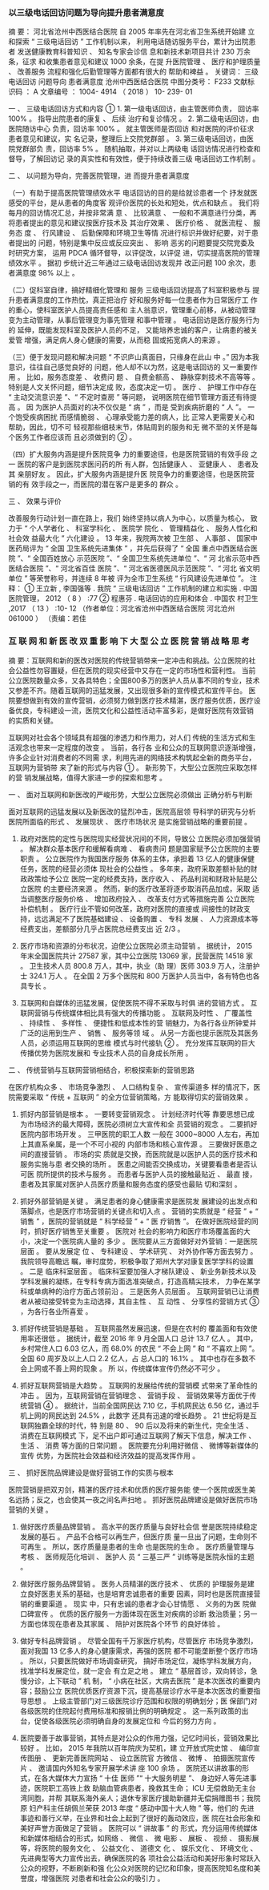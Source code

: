 ### 以三级电话回访问题为导向提升患者满意度

摘 要： 河北省沧州中西医结合医院 自 2005 年率先在河北省卫生系统开始建 立和探索 “ 三级电话回访 ” 工作机制以来， 利用电话随访服务平台，累计为出院患者 发送健康教育科普知识 、 知名专家会诊信 息和新技术新项目共计 230 万余条，征求 和收集患者意见和建议 1000 余条，在提 升医院管理 、 医疗和护理质量 、 改善服务 流程和强化后勤管理等方面都有很大的 帮助和裨益 。 关键词： 三级电话回访 问题导向 患者满意度 沧州中西医结合医院 中图分类号： F233 文献标识码 ： A 文章编号 ： 1004- 4914 （ 2018 ） 10- 239- 01

 一 、 三级电话回访方式和内容 ① 1. 第一级电话回访，由主管医师负责， 回访率 100% 。 指导出院患者的康复 、 后续 治疗和复诊情况 。 2. 第二级电话回访，由医院随访中心 负责，回访率 100% 。 就主管医师是否回访 和对医院的评价征求患者意见和建议，实 名记录，整理后上交院党群部 。 3. 第三级电话回访，由医院党群部负 责，回访率 5% 。 随机抽取，并对以上两级电 话回访情况进行检查和督导，了解回访记 录的真实性和有效性，便于持续改善三级 电话回访工作机制 。

 二 、 以问题为导向，完善医院管理，进 而提升患者满意度 

（一）有助于提高医院管理绩效水平 电话回访的目的是给就诊患者一个 抒发就医感受的平台，是从患者的角度客 观评价医院的长处和短处，优点和缺点 。 我们将每月的回访情况汇总，并按非常满 意 、 比较满意 、 一般和不满意进行分类，再 将患者提出的意见和建议按医疗技术及 其治疗效果 、 医疗价格 、 就医流程 、 服务态 度 、 行风建设 、 后勤保障和环境卫生等情 况进行标识并做好纪要，对于患者提出的 问题，特别是集中反应或反应突出 、 影响 恶劣的问题要提交院党委及时研究方案， 运用 PDCA 循环督导，以评促改，以评促 进，切实提高医院的管理绩效水平 。 据初 步统计近三年通过三级电话回访发现并 改正问题 100 余次，患者满意度 98% 以上 。 

（二）促科室自律，搞好精细化管理和 服务 三级电话回访提高了科室积极参与 提升患者满意度的工作热忱，真正把治疗 好和服务好每一位患者作为日常医疗工 作的重心，使科室医护人员提高责任感和 主人翁意识，管理重心前移，从被动管理 变为主动管理，从事后管理变为事先管理 和事中管理 。 电话回访是医疗服务行为的 延伸，既能发现科室及医护人员的不足， 又能培养忠诚的客户，让病患的被关爱管 增强，满足病人身心健康的需要，从而稳 固或拓宽病人的来源 。 

（三）便于发现问题和解决问题 “ 不识庐山真面目，只缘身在此山 中 。” 因为本我意识，往往自己感觉良好的 问题，他人却不以为然，这是电话回访的 又一重要作用 。 比如，服务态度差 、 收费问 题 、 自费金额高 、 静脉穿刺技术不高等等 。 特别是人文关怀问题，细节决定成 败，态度决定一切 。 医疗 、 护理工作中存在 “ 主动交流意识差 ”、“ 不定时查房 ” 等问题， 说明医院在细节管理方面还有待提高 。 因 为医护人员面对的决不仅仅是 “ 病 ” ，而是 受到疾病折磨的 “ 人 ”。 一个饱受疾病困扰 而感情脆弱 、 心理承受能力差的病人，比 正常人更需要关心和帮助，因此，切不可 轻视那些细枝末节，体贴周到的服务和无 微不至的关怀是每个医务工作者应该而 且必须做到的 ② 。 

（四）扩大服务内涵是提升医院竞争 力的重要途径，也是医院营销的有效手段 之一 医院的客户是到医院求医问药的所 有人群，包括健康人 、 亚健康人 、 患者及其 亲朋好友 。 因此，扩大服务内涵是提升医 院竞争力的重要途径，也是医院营销的有 效手段之一，而医院的潜在客户是更多的 群众 。

 三 、 效果与评价

 改善服务行动计划一直在路上，我们 始终坚持以病人为中心，以质量为核心， 致力于 “ 个人学者化 、 科室学科化 、 医院学 院化 、 管理精益化 、 服务人性化和社会效 益最大化 ” 六化建设 。 13 年来，我院两次被 卫生部 、 人事部 、 国家中医药局评为 “ 全国 卫生系统先进集体 ” ，并先后获得了 “ 全国 重点中西医结合医院 ”、“ 全国百姓放心 示范医院 ”、“ 全国卫生系统先进单位 ”、“ 河 北省示范中西医结合医院 ”、“ 河北省百佳 医院 ”、“ 河北省医德医风示范医院 ”、“ 河北 省文明单位 ” 等荣誉称号，并连续 8 年被 评为全市卫生系统 “ 行风建设先进单位 ”。
 注释： ① 王立新 , 李国强等 . 我院 “ 三级电话回访 ” 工作机制的建立和实施 . 中国医院管理， 2012 （ 8 ） :77 
 ② 程惠芬 . 电话回访的应用和体会 . 中国农 村卫生 ,2017 （ 13 ） :10- 12 （作者单位：河北省沧州中西医结合医院 河北沧州 061000 ） （责编：若佳
 
 
 ### 互 联 网 和 新 医 改 双 重 影 响 下 大 型 公 立 医 院 营 销 战 略 思 考
 
 摘    要：互联网和新的医改对医院的传统营销带来一定冲击和挑战。公立医院的社会公益性勿容置疑，但在医院的现实经营中又存在一定的市场性和营利性。
 当前公立医院数量众多，又各具特色；全国800多万的医护人员从事不同的专业，技术又参差不齐。随着互联网的迅猛发展，又出现很多新的宣传模式和宣传平台。
 医院要想做到有效的宣传营销，必须努力做到医疗技术精湛，医疗服务优质，医疗设备优良，专科建设一流，医院文化和公益性活动丰富多彩，是做好医院有效营销
 的实质和关键。
 
 互联网对社会各个领域具有超强的渗透力和作用力，对人们 传统的生活方式和生活观念也带来一定程度的改变 。 当前，各行各 业和公众的互联网意识逐渐增强，许多企业针对消费者的不同需 求，利用先进的网络技术构筑起全新的商务平台，互联网为营销带 来了新的形式与内容 ① 。 新形势下，大型公立医院应采取怎样的营 销发展战略，值得大家进一步的探索和思考 。 

一 、 面对互联网和新医改的严峻形势，大型公立医院必须做出 正确分析与判断 

面对互联网的迅猛发展以及新医改的猛烈冲击，医院高层领 导科学的研究与分析医院所面临的形式 、 发展现状 、 医疗市场状况 是实施营销战略的重要前提 。 

1. 政府对医院的定性与医院现实经营状况间的不同，导致公 立医院必须加强营销 。 解决群众基本医疗和缓解看病难 、 看病贵问 题是国家赋予公立医院的主要职责 。 公立医院作为我国医疗服务 体系的主体，承担着 13 亿人的健康保健任务，医院的经营必须体 现社会的公益性 。 多年来，政府采取差额补贴的财政政策给予公立 医院一定的经费支持，医疗收入 、 药品利润和财政补贴是公立医院 的主要经济来源 。 然而，新的医疗改革将逐步取消药品加成，采取 适当调整医疗服务价格 、 增加政府投入 、 改革支付方式等措施完善 公立医院补偿机制 。 医疗行业不管如何改革，政府对医院的直接或 间接性的财政支持，远远满足不了医院基础建设 、 设备购置 、 专科 发展 、 人力资源成本等经费支出，差额部分几乎占医院总经费支出 近 2/3 。

 2. 医疗市场和资源的分布状况，迫使公立医院必须主动营销 。 据统计， 2015 年末全国医院共计 27587 家，其中公立医院 13069 家，民营医院 14518 家 。 卫生技术人员 800.8 万人，其中，执业（助 理）医师 303.9 万人，注册护士 324.1 万人 。 在全国 2 万多个医院和 800 万医护人员当中，各有特色也各具专长 。 

3. 互联网和自媒体的迅猛发展，促使医院不得不采取与时俱 进的营销方式 。 互联网营销与传统媒体相比具有强大的传播功能 。 互联网及时性 、 广覆盖性 、 持续性 、 多样性 、 便捷性和低成本性的营 销魅力，为各行各业所钟爱并广泛的运用到生产 、 销售 、 服务等领 域 。 从另一方面也提示医院及其医务人员，必须运用互联网的思维 模式与时代接轨 ② 。 充分发挥互联网的巨大传播优势为医院发展和 专业技术人员的自身成长所用 。

 二 、 传统营销与互联网营销相结合，积极探索新的营销思路 

在医疗机构众多 、 市场竞争激烈 、 人口结构复杂 、 宣传渠道多 样的情况下，医院需要采取 “ 传统 + 互联网 ” 的全方位营销策略，方 能取得切实的营销效果 。 

1. 抓好内部营销是根本 。 一要转变营销观念 。 计划经济时代等 靠要思想已成为市场经济的最大障碍，医院必须树立大宣传和全 员营销的观念 。 二要抓好医院内部市场开发 。 三甲医院的职工人数 一般在 3000~8000 人左右，再加上其直系亲属，是一个不可小视的 内部市场和核心宣传源 。 三要做好医患之间的直接营销 。 市场的实 质就是交换，而医院就是以医护人员的医疗技术和服务实施与患 者交换的场所 。 医患之间能否交换成功，关键要看患者是否认可医 院所提供的技术与服务 。 而患者与医护人员的接触最贴近 、 最直 接，患者及其家属对医护人员医疗质量和服务态度的感受也最贴 切和深刻 。 

2. 抓好外部营销是关键 。 满足患者的身心健康需求是医院发 展建设的出发点和落脚点，也是医疗市场营销的关键点和切入点 。 营销的实质就是 “ 经营 ” + “ 销售 ” ，医院的营销就是 “ 科学经营 ” + “ 医 疗销售 ”。 在做好医院经营的同时，抓好医疗销售至关重要 。 医院对 社会的影响力和医疗市场覆盖面的大小，决定一个医院病人量的 多少 。 医院要从三方面做好对外营销：一是医院层面 。 要从发展定 位 、 专科建设 、 学术研究 、 对外协作等方面去努力 。 我院领导高瞻远 瞩，审时度势，积极争取了郑州大学对康复医学学科的设置 。 二是 临床科室层面 。 临床科室要加强人才梯队建设 、 新业务新技术以及 学科发展的凝练，在专科专病方面选准突破点，打造高精尖技术， 力争在某学科或单病种的治疗方面占领前沿 。 三是医务人员层面 。 互联网营销已让消费者从被动接受转变为主动选择，其自主性 、 互 动性 、 分享性的营销方式 ③ ，为各行各业所喜爱 。 

3. 抓好传统营销是基础 。 互联网虽然发展迅速，但是在农村的 覆盖面和有效使用率还很低 。 据统计，截至 2016 年 9 月全国人口 总计 13.7 亿人 。 其中，乡村常住人口 6.03 亿人，而 68.0% 的农民 “ 不会上网 ” 和 “ 不喜欢上网 ”。 全国 60 周岁及以上人口 2.2 亿人，占 总人口的 16.1% 。 其中也存在多数不会上网或不善上网的现象 。 所 以，传统媒体宣传仍然必不可少 。

4. 抓好互联网营销是大趋势 。 互联网的发展给传统的营销模 式带来了革命性的冲击 。 因为，互联网营销在营销理念 、 营销手段 、 营销效果等方面优于传统营销 ④ 。 据统计，当前全国网民达 7.10 亿，手机网民达 6.56 亿，通过手机上网的网民达到 24.5% ，此数字 还具有迅速的增长趋势 。 21 世纪将是互联网独霸全球的时代，特 别是 80 、 90 后以及将来的新生代，完全生活 、 消费在互联网模式 下，足不出户即可通过互联网了解天下信息，解决工作 、 生活 、 消费 等方面的日常问题 。 医院要充分利用好微信 、 微博等新媒体的宣传 优势，为医院社会效益和经济效益的提高发挥作用 。 

三 、 抓好医院品牌建设是做好营销工作的实质与根本 

医院营销是把双刃剑，精湛的医疗技术和优质的医疗服务能 使一个医院或医生美名远扬；反之，也会使其一夜之间名声扫地 。 抓好医院品牌建设是做好医院市场营销的关键 。 

1. 做好医疗质量品牌营销 。 高水平的医疗质量与良好社会信 誉是医院持续稳定发展的基石 。 产品不合格可以再生产，但医疗质 量一旦出了问题，生命则不可再生 。 所以，医疗质量是患者的生命 也是医院的生命 。 医疗质量管理与考核 、 医师规范化培训 、 医护人 员 “ 三基三严 ” 训练等是医院永恒的主题 。 

2. 做好医疗服务品牌营销 。 医务人员精湛的医疗技术 、 优质的 护理服务是建立良好医患关系的基础，也是培育忠诚患者的重要 因素，同时也是医院直接营销的重要渠道 。 现实
中，只有忠诚的患者才会心甘情愿 、 义务的为医 院做口碑宣传 。 优质的医疗服务一方面体现在医生对疾病的诊断 救治质量；另一方面也体现在患者及其家属 、 陪护对医院各个环节 的良好体验 。

3. 做好专科品牌营销 。 尽管全国有千万家医疗机构，尽管医疗 市场竞争激烈，面对我国 13 亿多人的身心健康需求，再强的医院 都不可能垄断整个医疗市场 。 所以，只要医院做好市场调查研究， 搞好市场定位，凝练学科发展方向，找准学科发展定位，就一定会 有立足之地 。 建立 “ 基层首诊，双向转诊，急慢分诊，上下联动 ” 机 制， “ 小病在社区，大病去医院 ” 是本次医改的重要内容；鼓励公立 医院优质医疗资源下沉，提高基层诊疗水平是本次医改的重要指 导思想 。 上级主管部门对三级医院诊疗范围和权限的明确划分；医 保部门对各级医院的住院起付费用标准和报销比例的明确规定 。 这一系列政策的出台，促使各级医院必须明确自身的发展定位和 今后的努力方向 。 

4. 医院要善于故事营销，其特点是对公众的作用力强，记忆时间长，营销效果比较好 。 比如， 2015 年我院以百年院庆为契机，建 立开放式院史馆 、 编印宣传图册 、 更新完善医院网站 、 设立医院官 方微信 、 微博 、 拍摄医院宣传片 、 邀请国内外知名专家开展学术讲 座 100 余场 。 医院还以讲故事的形式，在各大媒体大力宣扬 “ 十佳 医师 ”“ 十大服务明星 ”、 身边好人等先进事迹，医院职工高铁上救 助脑血管病患者，挽救其生命； ICU 无偿救助无主台湾同胞，并帮 其联系海外亲人；退休专家医疗援助新疆并无偿捐赠图书；我院原 妇产科主任胡佩兰荣获 2013 年度 “ 感动中国十大人物 ” 等，他们的 先进事迹和善行义举，在业界和社会上起到了很好的轰动效应，医 院在社会形象和美好声誉方面做足了营销 。 医院可以 “ 讲故事 ” 的 形式，充分运用传统媒体和新媒体相结合的形式，如网络 、 微信 、 微 电影 、 展板 、 视频 、 摄影展等，将医院的服务文化 、 公益文化 、 道德文 化 、 娱乐文化 、 环境文化 、 先进典型等大力宣传出去，确保医院的各 项社会公益活动和美好形象时常跃入公众的视野，不断刷新和强 化公众对医院的记忆和印象，提高医院知名度和美誉度，增强医院 对患者和社会公众的吸引力 。
